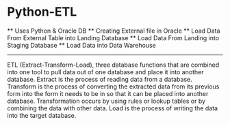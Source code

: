 # Python-ETL
** Uses Python & Oracle DB
** Creating External file in Oracle
** Load Data From External Table into Landing Database
** Load Data From Landing into Staging Database
** Load Data into Data Warehouse
********************************************************
ETL (Extract-Transform-Load), three database functions that are combined into one tool to pull data out of one database and place it into another database. Extract is the process of reading data from a database. Transform is the process of converting the extracted data from its previous form into the form it needs to be in so that it can be placed into another database. Transformation occurs by using rules or lookup tables or by combining the data with other data. Load is the process of writing the data into the target database.
